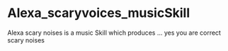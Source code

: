 # Alexa_scaryvoices_musicSkill
Alexa scary noises is a music Skill which produces ... yes you are correct scary noises 
